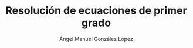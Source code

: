 ---
title: "Resolución de ecuaciones de primer grado"
year: 2022
thumbnail: "assets/img/Logo.png"
topic: "Álgebra"
file: "assets/pdf/Resolución-de-ecuaciones-de-primer-grado.pdf"
author: "Ángel Manuel González López"
level: "Intermedio"
alttext: "Hay una letra ahí, ¿qué hago con ella?"
---